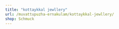 ```yaml
---
title: "kottaykkal jewllery"
url: /muvattupuzha-ernakulam/kottaykkal-jewllery/
shop: Schmuck
---
```

